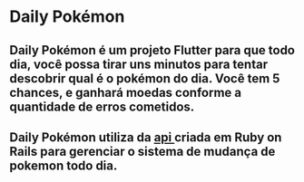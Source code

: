 # Daily Pokémon

## Daily Pokémon é um projeto Flutter para que todo dia, você possa tirar uns minutos para tentar descobrir qual é o pokémon do dia. Você tem 5 chances, e ganhará moedas conforme a quantidade de erros cometidos.
## Daily Pokémon utiliza da [api ](https://github.com/xbarcos/pokemon_daily_api) criada em Ruby on Rails para gerenciar o sistema de mudança de pokemon todo dia.
